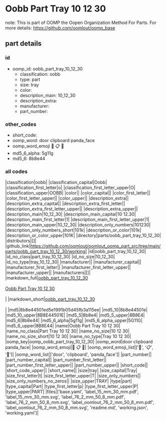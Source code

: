 # Oobb Part Tray 10 12 30  

note: This is part of OOMP the Oopen Organization Method For Parts. For more details: https://github.com/oomlout/oomp_base

##  part details





### id
* oomp_id: oobb_part_tray_10_12_30
  * classification: oobb
  * type: part
  * size: tray
  * color: 
  * description_main: 10_12_30
  * description_extra: 
  * manufacturer: 
  * part_number: 

### other_codes
* short_code: 
* oomp_word: door clipboard panda_face
* oomp_word_emoji :door: :clipboard: :panda_face:
* md5_6_alpha: 5g11g
* md5_6: 8b8e44

### all codes 
|classification|oobb|
|classification_capital|Oobb|
|classification_first_letter|o|
|classification_first_letter_upper|O|
|classification_upper|OOBB|
|color||
|color_capital||
|color_first_letter||
|color_first_letter_upper||
|color_upper||
|description_extra||
|description_extra_capital||
|description_extra_first_letter||
|description_extra_first_letter_upper||
|description_extra_upper||
|description_main|10_12_30|
|description_main_capital|10 12.30|
|description_main_first_letter|1|
|description_main_first_letter_upper|1|
|description_main_upper|10_12_30|
|description_only_numbers|101230|
|description_only_numbers_short|101k|
|description_or_color|101k|
|description_or_color_upper|101K|
|directory|parts/oobb_part_tray_10_12_30|
|distributors|[]|
|github_link|https://github.com/oomlout/oomlout_oomp_part_src/tree/main/parts/oobb_part_tray_10_12_30/working|
|id|oobb_part_tray_10_12_30|
|id_no_class|part_tray_10_12_30|
|id_no_size|10_12_30|
|id_no_type|tray_10_12_30|
|manufacturer||
|manufacturer_capital||
|manufacturer_first_letter||
|manufacturer_first_letter_upper||
|manufacturer_upper||
|manufacturers|[]|
|markdown_full|[oobb_part_tray_10_12_30](https://github.com/oomlout/oomlout_oomp_part_src/tree/main/parts/oobb_part_tray_10_12_30/working)<br>[](https://github.com/oomlout/oomlout_oomp_part_src/tree/main/parts/oobb_part_tray_10_12_30/working)<br>[Oobb Part Tray 10 12 30](https://github.com/oomlout/oomlout_oomp_part_src/tree/main/parts/oobb_part_tray_10_12_30/working)<br><br>|
|markdown_short|[oobb_part_tray_10_12_30](https://github.com/oomlout/oomlout_oomp_part_src/tree/main/parts/oobb_part_tray_10_12_30/working)<br><br>|
|md5|8b8e44501ed5e1991b05d45fb3a115ee|
|md5_10|8b8e44501e|
|md5_10_upper|8B8E44501E|
|md5_5|8b8e4|
|md5_5_upper|8B8E4|
|md5_6|8b8e44|
|md5_6_alpha|5g11g|
|md5_6_alpha_upper|5G11G|
|md5_6_upper|8B8E44|
|name|Oobb Part Tray 10 12 30|
|name_no_class|Part Tray 10 12 30|
|name_no_size|10 12 30|
|name_no_size_short|10 12 30|
|name_no_type|Tray 10 12 30|
|oomp_key|oomp_oobb_part_tray_10_12_30|
|oomp_word|door clipboard panda_face|
|oomp_word_emoji|:door: :clipboard: :panda_face:|
|oomp_word_emoji_list|[':door:', ':clipboard:', ':panda_face:']|
|oomp_word_list|['door', 'clipboard', 'panda_face']|
|part_number||
|part_number_capital||
|part_number_first_letter||
|part_number_first_letter_upper||
|part_number_upper||
|short_code||
|short_code_upper||
|short_name||
|size|tray|
|size_capital|Tray|
|size_first_letter|t|
|size_first_letter_upper|T|
|size_only_numbers||
|size_only_numbers_no_zeros||
|size_upper|TRAY|
|type|part|
|type_capital|Part|
|type_first_letter|p|
|type_first_letter_upper|P|
|type_upper|PART|
|files|['base.yaml', 'label_15_mm_30_mm.pdf', 'label_15_mm_30_mm.svg', 'label_76_2_mm_50_8_mm.pdf', 'label_76_2_mm_50_8_mm.svg', 'label_oomlout_76_2_mm_50_8_mm.pdf', 'label_oomlout_76_2_mm_50_8_mm.svg', 'readme.md', 'working.json', 'working.yaml']|
